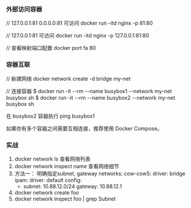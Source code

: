 ### 外部访问容器

// 127.0.0.1:81 0.0.0.0:81 可访问
docker run -itd nginx -p 81:80

// 127.0.0.1:81 可访问
docker run -itd nginx -p 127.0.0.1:81:80

// 查看映射端口配置
docker port fa 80


### 容器互联

// 新建网络
docker network create -d bridge my-net

// 连接容器
$ docker run -it --rm --name busybox1 --network my-net busybox sh
$ docker run -it --rm --name busybox2 --network my-net busybox sh

在 busybox2 容器执行 ping busybox1


如果你有多个容器之间需要互相连接，推荐使用 Docker Compose。


### 实战
1. docker network ls 查看网络列表
2. docker network inspect name  查看网络细节
3. 方法一： 明确指定subnet, gateway
networks:
  cow-cow5:
    driver: bridge
    ipam:
      driver: default
      config:
      - subnet: 10.88.12.0/24
        gateway: 10.88.12.1
4. docker network create foo
5. docker network inspect foo | grep Subnet